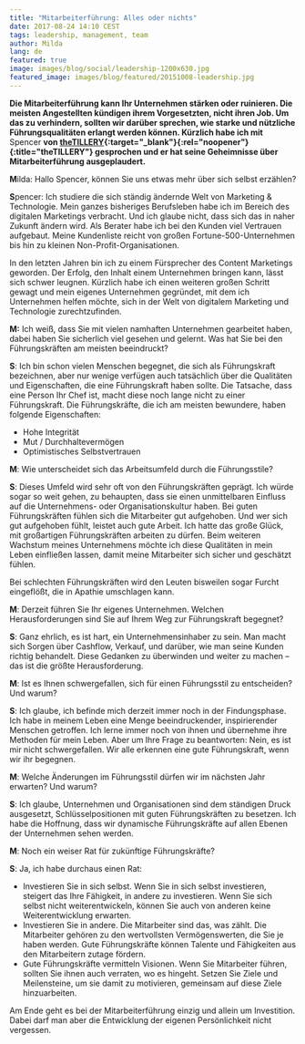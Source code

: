 ```yaml
---
title: "Mitarbeiterführung: Alles oder nichts"
date: 2017-08-24 14:10 CEST
tags: leadership, management, team
author: Milda
lang: de
featured: true
image: images/blog/social/leadership-1200x630.jpg
featured_image: images/blog/featured/20151008-leadership.jpg
---
```


**Die Mitarbeiterführung kann Ihr Unternehmen stärken oder ruinieren. Die meisten Angestellten kündigen ihrem Vorgesetzten, nicht ihren Job. Um das zu verhindern, sollten wir darüber sprechen, wie starke und nützliche Führungsqualitäten erlangt werden können. Kürzlich habe ich mit** Spencer **von [theTILLERY](http://www.thetillery.com/#cultivating-brands){:target="_blank"}{:rel="noopener"}{:title="theTILLERY"} gesprochen und er hat seine Geheimnisse über Mitarbeiterführung ausgeplaudert.**

**M**ilda: Hallo Spencer, können Sie uns etwas mehr über sich selbst erzählen?

**S**pencer: Ich studiere die sich ständig ändernde Welt von Marketing & Technologie. Mein ganzes bisheriges Berufsleben habe ich im Bereich des digitalen Marketings verbracht. Und ich glaube nicht, dass sich das in naher Zukunft ändern wird. Als Berater habe ich bei den Kunden viel Vertrauen aufgebaut. Meine Kundenliste reicht von großen Fortune-500-Unternehmen bis hin zu kleinen Non-Profit-Organisationen.

In den letzten Jahren bin ich zu einem Fürsprecher des Content Marketings geworden. Der Erfolg, den Inhalt einem Unternehmen bringen kann, lässt sich schwer leugnen. Kürzlich habe ich einen weiteren großen Schritt gewagt und mein eigenes Unternehmen gegründet, mit dem ich Unternehmen helfen möchte, sich in der Welt von digitalem Marketing und Technologie zurechtzufinden.

**M:** Ich weiß, dass Sie mit vielen namhaften Unternehmen gearbeitet haben, dabei haben Sie sicherlich viel gesehen und gelernt. Was hat Sie bei den Führungskräften am meisten beeindruckt?

**S**: Ich bin schon vielen Menschen begegnet, die sich als Führungskraft bezeichnen, aber nur wenige verfügen auch tatsächlich über die Qualitäten und Eigenschaften, die eine Führungskraft haben sollte. Die Tatsache, dass eine Person Ihr Chef ist, macht diese noch lange nicht zu einer Führungskraft. Die Führungskräfte, die ich am meisten bewundere, haben folgende Eigenschaften:

* Hohe Integrität
* Mut / Durchhaltevermögen
* Optimistisches Selbstvertrauen

**M**: Wie unterscheidet sich das Arbeitsumfeld durch die Führungsstile?

**S**: Dieses Umfeld wird sehr oft von den Führungskräften geprägt. Ich würde sogar so weit gehen, zu behaupten, dass sie einen unmittelbaren Einfluss auf die Unternehmens- oder Organisationskultur haben. Bei guten Führungskräften fühlen sich die Mitarbeiter gut aufgehoben. Und wer sich gut aufgehoben fühlt, leistet auch gute Arbeit. Ich hatte das große Glück, mit großartigen Führungskräften arbeiten zu dürfen. Beim weiteren Wachstum meines Unternehmens möchte ich diese Qualitäten in mein Leben einfließen lassen, damit meine Mitarbeiter sich sicher und geschätzt fühlen.

Bei schlechten Führungskräften wird den Leuten bisweilen sogar Furcht eingeflößt, die in Apathie umschlagen kann.

**M**: Derzeit führen Sie Ihr eigenes Unternehmen. Welchen Herausforderungen sind Sie auf Ihrem Weg zur Führungskraft begegnet?

**S**: Ganz ehrlich, es ist hart, ein Unternehmensinhaber zu sein. Man macht sich Sorgen über Cashflow, Verkauf, und darüber, wie man seine Kunden richtig behandelt. Diese Gedanken zu überwinden und weiter zu machen – das ist die größte Herausforderung.

**M**: Ist es Ihnen schwergefallen, sich für einen Führungsstil zu entscheiden? Und warum?

**S**: Ich glaube, ich befinde mich derzeit immer noch in der Findungsphase. Ich habe in meinem Leben eine Menge beeindruckender, inspirierender Menschen getroffen. Ich lerne immer noch von ihnen und übernehme ihre Methoden für mein Leben. Aber um Ihre Frage zu beantworten: Nein, es ist mir nicht schwergefallen. Wir alle erkennen eine gute Führungskraft, wenn wir ihr begegnen.

**M**: Welche Änderungen im Führungsstil dürfen wir im nächsten Jahr erwarten? Und warum?

**S**: Ich glaube, Unternehmen und Organisationen sind dem ständigen Druck ausgesetzt, Schlüsselpositionen mit guten Führungskräften zu besetzen. Ich habe die Hoffnung, dass wir dynamische Führungskräfte auf allen Ebenen der Unternehmen sehen werden.  

**M**: Noch ein weiser Rat für zukünftige Führungskräfte?

**S**: Ja, ich habe durchaus einen Rat:

* Investieren Sie in sich selbst. Wenn Sie in sich selbst investieren, steigert das Ihre Fähigkeit, in andere zu investieren. Wenn Sie sich selbst nicht weiterentwickeln, können Sie auch von anderen keine Weiterentwicklung erwarten.
* Investieren Sie in andere. Die Mitarbeiter sind das, was zählt. Die Mitarbeiter gehören zu den wertvollsten Vermögenswerten, die Sie je haben werden. Gute Führungskräfte können Talente und Fähigkeiten aus den Mitarbeitern zutage fördern.
* Gute Führungskräfte vermitteln Visionen. Wenn Sie Mitarbeiter führen, sollten Sie ihnen auch verraten, wo es hingeht. Setzen Sie Ziele und Meilensteine, um sie damit zu motivieren, gemeinsam auf diese Ziele hinzuarbeiten.

Am Ende geht es bei der Mitarbeiterführung einzig und allein um Investition. Dabei darf man aber die Entwicklung der eigenen Persönlichkeit nicht vergessen.
